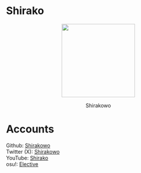 # Shirako

<p align="center">
  <img src="https://avatars.githubusercontent.com/u/137693283" width="200">
</p>
<p align="center">Shirakowo</p>

# Accounts
Github: [Shirakowo](https://github.com/Shirakowo) \
Twitter (X): [Shirakowo](https://x.com/Shirakowo) \
YouTube: [Shirako](https://youtube.com@Shirako-0) \
osu!: [Elective](https://osu.ppy.sh/users/34321503)
